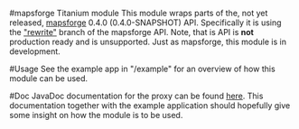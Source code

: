 #mapsforge Titanium module
This module wraps parts of the, not yet released, [mapsforge](https://code.google.com/p/mapsforge/) 0.4.0 (0.4.0-SNAPSHOT) API. Specifically it is using the ["rewrite"](https://code.google.com/p/mapsforge/source/browse/?name=rewrite) branch of the mapsforge API. Note, that is API is **not** production ready and is unsupported.
Just as mapsforge, this module is in development.

#Usage
See the example app in "/example" for an overview of how this module can be used.

#Doc
JavaDoc documentation for the proxy can be found [here](http://snowciety.github.io/sc.mapsforge/sc/mapsforge/MapsforgeViewProxy.html#method_summary). This documentation together with the example application should hopefully give some insight on how the module is to be used.
